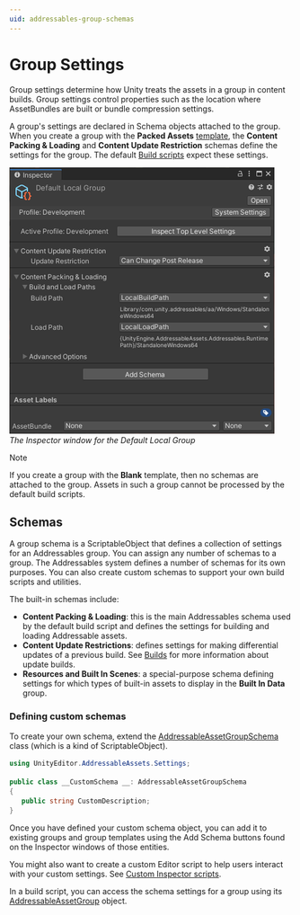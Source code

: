 ```yaml
---
uid: addressables-group-schemas
---
```


# Group Settings

Group settings determine how Unity treats the assets in a group in content builds. Group settings control properties such as the location where AssetBundles are built or bundle compression settings.

A group's settings are declared in Schema objects attached to the group. When you create a group with the __Packed Assets__ [template], the __Content Packing & Loading__ and __Content Update Restriction__ schemas define the settings for the group. The default [Build scripts] expect these settings. 

![](../../images/addr_groups_2.png)<br/>*The Inspector window for the Default Local Group*

> [!NOTE]
> If you create a group with the __Blank__ template, then no schemas are attached to the group. Assets in such a group cannot be processed by the default build scripts.

## Schemas

A group schema is a ScriptableObject that defines a collection of settings for an Addressables group. You can assign any number of schemas to a group. The Addressables system defines a number of schemas for its own purposes. You can also create custom schemas to support your own build scripts and utilities.

The built-in schemas include:

* __Content Packing & Loading__: this is the main Addressables schema used by the default build script and defines the settings for building and loading Addressable assets.
* __Content Update Restrictions__: defines settings for making differential updates of a previous build. See [Builds] for more information about update builds.
* __Resources and Built In Scenes__: a special-purpose schema defining settings for which types of built-in assets to display in the __Built In Data__ group. 

### Defining custom schemas

To create your own schema, extend the [AddressableAssetGroupSchema] class (which is a kind of ScriptableObject).

```csharp
using UnityEditor.AddressableAssets.Settings;

public class __CustomSchema __: AddressableAssetGroupSchema
{
   public string CustomDescription;
}
```

Once you have defined your custom schema object, you can add it to existing groups and group templates using the Add Schema buttons found on the Inspector windows of those entities.

You might also want to create a custom Editor script to help users interact with your custom settings. See [Custom Inspector scripts].

In a build script, you can access the schema settings for a group using its [AddressableAssetGroup] object.

[Addressable System Settings]: xref:addressables-asset-settings
[AddressableAssetGroup]: xref:UnityEditor.AddressableAssets.Settings.AddressableAssetGroup
[AddressableAssetGroupSchema]: xref:UnityEditor.AddressableAssets.Settings.AddressableAssetGroupSchema
[Addressables Build settings]: xref:addressables-asset-settings#build
[Addressables Groups window]: xref:addressables-groups-window
[Addressables Settings]: xref:addressables-asset-settings
[Addressables system settings]: xref:addressables-asset-settings
[Analyze]: xref:addressables-analyze-tool
[Asset Load Mode]: #asset-load-mode
[AssetBundle Compression]: addressables-content-packing-and-loading-schema#assetBundle-compression
[AssetBundle compression manual page]: xref:AssetBundles-Cache
[AssetReference]: xref:addressables-asset-references
[Build scripts]: xref:addressables-builds#build-commands
[Builds]: xref:addressables-builds
[Building and running a WebGL project]: xref:webgl-building#AssetBundles
[content state file]: xref:addressables-build-artifacts#content-state-file
[Content update builds]: xref:addressables-content-update-builds
[Content Workflow: Update Restrictions]: xref:addressables-content-update-builds#settings
[Custom Inspector scripts]: xref:VariablesAndTheInspector
[Default Build Script]: xref:addressables-builds
[Event Viewer]: xref:addressables-event-viewer
[Group settings]: #addressables-group-schemas
[Group Templates]: #group-templates
[Group templates]: #group-templates
[Hosting]: xref:addressables-asset-hosting-services
[Labels]: xref:addressables-labels
[Loading Addressable assets]: xref:addressables-api-load-asset-async
[LoadAssetAsync]:  xref:UnityEngine.AddressableAssets.Addressables.LoadAssetAsync*
[LoadAssetsAsync]: xref:UnityEngine.AddressableAssets.Addressables.LoadAssetsAsync``1(System.Collections.Generic.IList{System.Object},System.Action{``0},UnityEngine.AddressableAssets.Addressables.MergeMode)
[LoadSceneMode.Single]: xref:UnityEngine.SceneManagement.LoadSceneMode.Single
[Organizing Addressable Assets]: xref:addressables-assets-development-cycle#organizing-addressable-assets
[Play Mode Scripts]: #play-mode-scripts
[Profile]: xref:addressables-profiles
[Profiles]: xref:addressables-profiles
[ProjectConfigData]: xref:UnityEditor.AddressableAssets.Settings.ProjectConfigData
[Resources.UnloadUnusedAssets]: xref:UnityEngine.Resources.UnloadUnusedAssets
[settings of the group]: #addressables-group-schemas
[Synchronous Addressables]: xref:synchronous-addressables
[template]: xref:group-templates
[UnityWebRequestAssetBundle.GetAssetBundle]: xref:UnityEngine.Networking.UnityWebRequest.GetAssetBundle(System.String,System.UInt32)
[AssetBundle.LoadFromFileAsync]: xref:UnityEngine.AssetBundle.LoadFromFileAsync(System.String,System.UInt32,System.UInt64)
